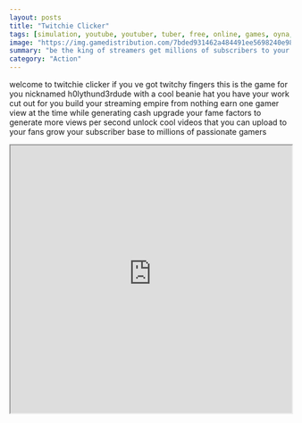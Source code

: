 ```yaml
---
layout: posts
title: "Twitchie Clicker"
tags: [simulation, youtube, youtuber, tuber, free, online, games, oyna, game, free, games, play, play, games]
image: "https://img.gamedistribution.com/7bded931462a484491ee5698240e9841.jpg"
summary: "be the king of streamers get millions of subscribers to your channel  free online games oyna game free games play play games"
category: "Action"
---
```


welcome to twitchie clicker if you ve got twitchy fingers this is the game for you nicknamed h0lythund3rdude with a cool beanie hat you have your work cut out for you build your streaming empire from nothing earn one gamer view at the time while generating cash upgrade your fame factors to generate more views per second unlock cool videos that you can upload to your fans grow your subscriber base to millions of passionate gamers

<iframe width="100%" height="480px;" src="https://html5.gamedistribution.com/7bded931462a484491ee5698240e9841/"></iframe>